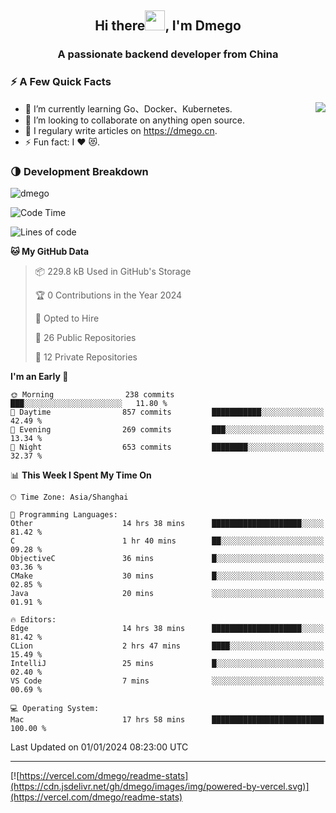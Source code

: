 <h2 align="center">Hi there<img src="https://cdn.jsdelivr.net/gh/dmego/images/img/Hi.gif" height="32" />, I'm Dmego </h2>
<h3 align="center">A passionate backend developer from China</h3>

### ⚡️ A Few Quick Facts

<img align="right" src="https://readme-stats-dmego.vercel.app/api?username=dmego&show_icons=true&icon_color=1573B3&hide_title=true&text_color=718096&bg_color=00000000&hide_border=true"/>

<ul>
    <li> 🌱 I’m currently learning Go、Docker、Kubernetes.</li>
    <li> 👯 I’m looking to collaborate on anything open source.</li>
    <li> 📝 I regulary write articles on <a href="https://dmego.cn">https://dmego.cn</a>.</li>
    <li> ⚡ Fun fact: I ❤️ 😻.</li>
</ul>

### 🌗 Development Breakdown

<img src="https://komarev.com/ghpvc/?username=dmego" alt="dmego" />

<!--START_SECTION:waka-->
![Code Time](http://img.shields.io/badge/Code%20Time-2%2C432%20hrs%2053%20mins-blue)

![Lines of code](https://img.shields.io/badge/From%20Hello%20World%20I%27ve%20Written-681.2%20thousand%20lines%20of%20code-blue)

**🐱 My GitHub Data** 

> 📦 229.8 kB Used in GitHub's Storage 
 > 
> 🏆 0 Contributions in the Year 2024
 > 
> 💼 Opted to Hire
 > 
> 📜 26 Public Repositories 
 > 
> 🔑 12 Private Repositories 
 > 
**I'm an Early 🐤** 

```text
🌞 Morning                238 commits         ███░░░░░░░░░░░░░░░░░░░░░░   11.80 % 
🌆 Daytime                857 commits         ███████████░░░░░░░░░░░░░░   42.49 % 
🌃 Evening                269 commits         ███░░░░░░░░░░░░░░░░░░░░░░   13.34 % 
🌙 Night                  653 commits         ████████░░░░░░░░░░░░░░░░░   32.37 % 
```


📊 **This Week I Spent My Time On** 

```text
🕑︎ Time Zone: Asia/Shanghai

💬 Programming Languages: 
Other                    14 hrs 38 mins      ████████████████████░░░░░   81.42 % 
C                        1 hr 40 mins        ██░░░░░░░░░░░░░░░░░░░░░░░   09.28 % 
ObjectiveC               36 mins             █░░░░░░░░░░░░░░░░░░░░░░░░   03.36 % 
CMake                    30 mins             █░░░░░░░░░░░░░░░░░░░░░░░░   02.85 % 
Java                     20 mins             ░░░░░░░░░░░░░░░░░░░░░░░░░   01.91 % 

🔥 Editors: 
Edge                     14 hrs 38 mins      ████████████████████░░░░░   81.42 % 
CLion                    2 hrs 47 mins       ████░░░░░░░░░░░░░░░░░░░░░   15.49 % 
IntelliJ                 25 mins             █░░░░░░░░░░░░░░░░░░░░░░░░   02.40 % 
VS Code                  7 mins              ░░░░░░░░░░░░░░░░░░░░░░░░░   00.69 % 

💻 Operating System: 
Mac                      17 hrs 58 mins      █████████████████████████   100.00 % 
```


 Last Updated on 01/01/2024 08:23:00 UTC
<!--END_SECTION:waka-->

---

[![https://vercel.com/dmego/readme-stats](https://cdn.jsdelivr.net/gh/dmego/images/img/powered-by-vercel.svg)](https://vercel.com/dmego/readme-stats)

